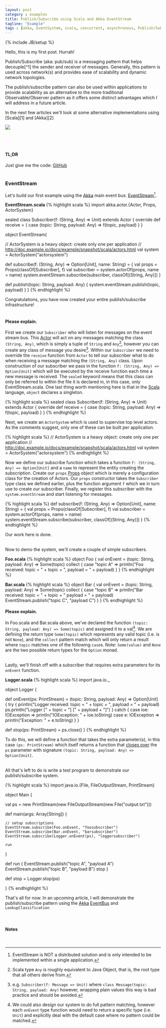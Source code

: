 ```yaml
---
layout: post
category : examples
title: Publish/Subscribe using Scala and Akka EventStream
tagline: "Example"
tags : [akka, EventSystem, scala, concurrent, asynchronous, Publish/Subscribe, beginner, example, tutorial]
---
```

{% include JB/setup %}
<div class="intro">
<div class="introtxt">
<p>
Hello, this is my first post. Hurrah!
</p>
<p>
Publish/Subscribe (aka: pub/sub) is a messaging pattern that helps decouple<span markdown="span">[^1]</span> the sender and receiver of messages. Generally, this pattern is used across network(s) and provides ease of scalability and dynamic network topologies. 
</p>
<p>
The publish/subscribe pattern can also be used within applications to provide scalability as an alternative to the more traditional Observable/Observer pattern as it offers some distinct advantages which I will address in a future article.
</p>
<p>
In the next few articles we'll look at some alternative implementations using [Scala][1] and [Akka][2]
</p>
</div> 
<div class="introimg"><img src="{{ASSET_PATH}}/bootstrap/img/eventbus_250.jpg"/></div>
</div>
<br />
<br />
<br />


#### TL;DR
Just give me the code: [GitHub][4]
<br/>
<br/>

### EventStream
Let's build our first example using the [Akka][2] main event bus: [EventStream][3][^2].
<br />

**EventStream.scala**
{% highlight scala %}
import akka.actor.{Actor, Props, ActorSystem}

sealed class Subscriber(f: (String, Any) => Unit) extends Actor {
  override def receive = { case (topic: String, payload: Any) => f(topic, payload) }
}

object EventStream{

  // ActorSystem is a heavy object: create only one per application
  // http://doc.example.io/docs/example/snapshot/scala/actors.html
  val system = ActorSystem("actorsystem")

  def subscribe(f: (String, Any) => Option[Unit], name: String) = {
    val props = Props(classOf[Subscriber], f)
    val subscriber = system.actorOf(props, name = name)
    system.eventStream.subscribe(subscriber, classOf[(String, Any)])
  }

  def publish(topic: String, payload: Any) {
    system.eventStream.publish(topic, payload)
  }
}
{% endhighlight %}

Congratulations, you have now created your entire publish/subscribe infrastructure!
<br />
<br />

#### Please explain.
First we create our `Subscriber` who will listen for messages on the event stream bus. This [Actor][5] will act on any messages matching the class `(String, Any)`, which is simply a tuple of `String` and `Any`[^3], however you can create any class of message you desire[^4]. Within our `Subscriber` we need to override the `receive` function from `Actor` to tell our subscriber what to do when receiving a message matching the `(String, Any)` class. Upon construction of our subscriber we pass in the function `f: (String, Any) => Option[Unit]` which will be executed by the receive function each time a new message is received. The `sealed` keyword means that this class can only be referred to within the file it is declared in, in this case, only EventStream.scala. One last thing worth mentioning here is that in the [Scala][1] language, `object` declares a singleton. 

{% highlight scala %}
sealed class Subscriber(f: (String, Any) => Unit) extends Actor {
  override def receive = { case (topic: String, payload: Any) => f(topic, payload) }
}
{% endhighlight %}
<br/>

Next, we create an `ActorSystem` which is used to supervise top level actors. As the comments suggest, only one of these can be built per application.
<br/>

{% highlight scala %}
// ActorSystem is a heavy object: create only one per application
// http://doc.example.io/docs/example/snapshot/scala/actors.html
val system = ActorSystem("actorsystem")
{% endhighlight %}
<br/>

Now we define our subscribe function which takes a function `f: (String, Any) => Option[Unit]` and a `name` to represent the entity creating the subscription. Create our `props` [Props][6] object which is merely a configuration class for the creation of Actors. Our `props` constructor takes the `Subscriber` type class we defined earlier, plus the function argument `f` which we in turn use to create our subscriber. Finally, we register this subscriber with the `system.eventStream` and start listening for messages. 

{% highlight scala %}
def subscribe(f: (String, Any) => Option[Unit], name: String) = {
  val props = Props(classOf[Subscriber], f)
  val subscriber = system.actorOf(props, name = name)
  system.eventStream.subscribe(subscriber, classOf[(String, Any)])
}
{% endhighlight %}

Our work here is done.
<br/>
<br/>

Now to demo the system, we'll create a couple of simple subscribers.

**Foo.scala**
{% highlight scala %}
object Foo {
  val onEvent = (topic: String, payload: Any) => Some(topic) collect {
    case "topic A" => println("Foo received: topic = " + topic + ", payload = " + payload)
  }
}
{% endhighlight %}
<br/>

**Bar.scala**
{% highlight scala %}
object Bar {
  val onEvent = (topic: String, payload: Any) => Some(topic) collect {
    case "topic B" =>
      println("Bar received: topic = " + topic + " payload = " + payload)
      EventStream.publish("topic C", "payload C")
  }
}
{% endhighlight %}
<br/>

#### Please explain.
In Foo.scala and Bar.scala above, we've declared the function `(topic: String, payload: Any) => Some(topic)` and assigned it to a val[^5]. We are defining the return type `Some(topic)` which represents any valid topic (i.e. is not `None`), and the `collect` pattern match which will only return a result where `topic` matches one of the following `case`s. Note: `Some(value)` and `None` are the two possible return types for the `Option` monad. 
<br/>
<br/>

Lastly, we'll finish off with a subscriber that requires extra parameters for its `onEvent` function.

**Logger.scala**
{% highlight scala %}
import java.io._

object Logger {

  def onEvent(ps: PrintStream) = (topic: String, payload: Any) => Option[Unit] {
      try {
        println("Logger received: topic = " + topic + ", payload = " + payload)
        ps.println("Logger [" + topic + "] [" + payload + "]")
      }
      catch {
        case ioe: IOException => println("IOException: " + ioe.toString)
        case e: IOException => println("Exception: " + e.toString)
      }
  }

  def stop(ps: PrintStream) = ps.close()
}
{% endhighlight %}

To do this, we will define a function that takes the extra parameter(s), in this case `(ps: PrintStream)` which itself returns a function that [closes over][10] the `ps` parameter with signature `(topic: String, payload: Any) => Option[Unit]`.
<br/>
<br/>

All that's left to do is write a test program to demonstrate our publish/subscribe system.

{% highlight scala %}
import java.io.{File, FileOutputStream, PrintStream}

object Main {

  val ps = new PrintStream(new FileOutputStream(new File("output.txt")))

  def main(args: Array[String]) {

    // setup subscriptions
    EventStream.subscribe(Foo.onEvent, "foosubscriber")
    EventStream.subscribe(Bar.onEvent, "barsubscriber")
    EventStream.subscribe(Logger.onEvent(ps), "loggersubscriber")

    run
  }

  def run {
    EventStream.publish("topic A", "payload A")
    EventStream.publish("topic B", "payload B")
    stop
  }

  def stop = Logger.stop(ps)

}
{% endhighlight %}

That's all for now. 
In an upcoming article, I will demonstrate the publish/subscribe pattern using the [Akka][2] [EventBus][11] and `LookupClassification`
<br/>
<br/>
<br/>

#### Notes
[^1]: Decoupling as far as space and time is concerned. Publish/Subscribe introduces a different type of coupling, namely: semantic coupling.

[^2]: EventStream is NOT a distributed solution and is only intended to be implemented within a single application.

[^3]: Scala type `Any` is roughly equivalent to Java Object, that is, the root type that all others derive from.

[^4]: e.g. `Subscriber(f: Message => Unit)` where `class Message(topic: String, payload: Any)` however, wrapping plain values this way is bad practice and should be avoided.

[^5]: We could also design our system to do full pattern matching, however each `onEvent` type function would need to return a specific type (i.e. `Unit`) and explicitly deal with the default case where no pattern could be matched.
<br/>


[1]:http://www.scala-lang.org/
[2]:http://akka.io/
[3]:http://doc.akka.io/docs/akka/snapshot/scala/event-bus.html#event-stream
[4]:https://github.com/benhowell/examples/tree/master/AkkaEventStream
[5]:http://doc.akka.io/docs/akka/snapshot/scala/actors.html
[6]:http://doc.akka.io/docs/akka/snapshot/scala/actors.html#props
[7]:http://www.haskell.org/haskellwiki/Haskell
[8]:http://www.haskell.org/haskellwiki/Maybe
[9]:http://www.scala-lang.org/api/2.10.4/index.html#scala.Option
[10]:http://en.wikipedia.org/wiki/Closure_(computer_programming)
[11]:http://doc.akka.io/docs/akka/snapshot/scala/event-bus.html